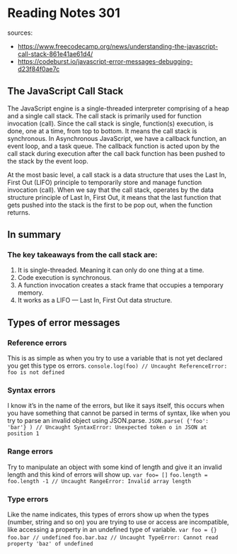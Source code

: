 # Reading Notes 301

sources:
- https://www.freecodecamp.org/news/understanding-the-javascript-call-stack-861e41ae61d4/
- https://codeburst.io/javascript-error-messages-debugging-d23f84f0ae7c

## The JavaScript Call Stack

The JavaScript engine is a single-threaded interpreter comprising of a heap and a single call stack. The call stack is primarily used for function invocation (call). Since the call stack is single, function(s) execution, is done, one at a time, from top to bottom. It means the call stack is synchronous. In Asynchronous JavaScript, we have a callback function, an event loop, and a task queue. The callback function is acted upon by the call stack during execution after the call back function has been pushed to the stack by the event loop.

At the most basic level, a call stack is a data structure that uses the Last In, First Out (LIFO) principle to temporarily store and manage function invocation (call). When we say that the call stack, operates by the data structure principle of Last In, First Out, it means that the last function that gets pushed into the stack is the first to be pop out, when the function returns.

## In summary
### The key takeaways from the call stack are:
1. It is single-threaded. Meaning it can only do one thing at a time.
2. Code execution is synchronous.
3. A function invocation creates a stack frame that occupies a temporary memory.
4. It works as a LIFO — Last In, First Out data structure.

## Types of error messages

### Reference errors
This is as simple as when you try to use a variable that is not yet declared you get this type os errors.
`console.log(foo) // Uncaught ReferenceError: foo is not defined`

### Syntax errors
I know it’s in the name of the errors, but like it says itself, this occurs when you have something that cannot be parsed in terms of syntax, like when you try to parse an invalid object using JSON.parse.
`JSON.parse( {'foo': 'bar'} ) // Uncaught SyntaxError: Unexpected token o in JSON at position 1`

### Range errors
Try to manipulate an object with some kind of length and give it an invalid length and this kind of errors will show up.
`var foo= []`
`foo.length = foo.length -1 // Uncaught RangeError: Invalid array length`

### Type errors
Like the name indicates, this types of errors show up when the types (number, string and so on) you are trying to use or access are incompatible, like accessing a property in an undefined type of variable.
`var foo = {}`
`foo.bar // undefined`
`foo.bar.baz // Uncaught TypeError: Cannot read property 'baz' of undefined`
